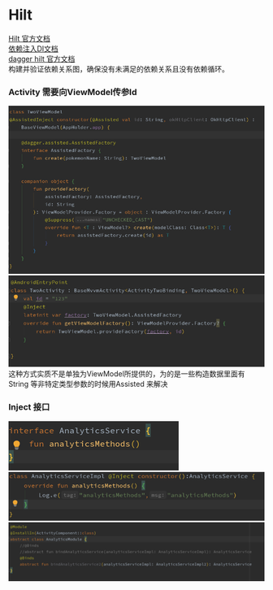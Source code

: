 # Hilt
[Hilt 官方文档](https://developer.android.com/codelabs/android-hilt#0)  
[依赖注入DI文档](https://developer.android.com/training/dependency-injection)  
[dagger hilt 官方文档](https://dagger.dev/hilt/gradle-setup.html)  
构建并验证依赖关系图，确保没有未满足的依赖关系且没有依赖循环。

### Activity 需要向ViewModel传参Id
![viewModel](../../../images/viewModel.png)  
![activity](../../../images/activity.png)  
这种方式实质不是单独为ViewModel所提供的，为的是一些构造数据里面有String 等非特定类型参数的时候用Assisted 来解决

### Inject 接口
![AnalyticsService](../../../images/AnlyticsService.png)  
![AnalyticsServiceImpl](../../../images/AnalyticsServiceImpl.png)  
![AnalyticsModule](../../../images/AnalyticsModule.png)